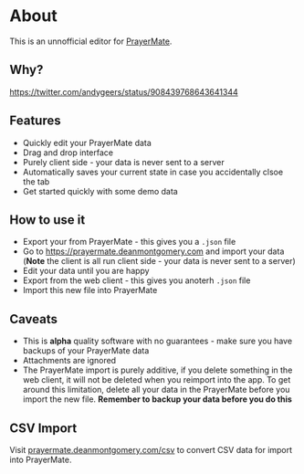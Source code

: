 # About

This is an unnofficial editor for [PrayerMate](http://prayermate.net).

## Why?
https://twitter.com/andygeers/status/908439768643641344

## Features

 * Quickly edit your PrayerMate data
 * Drag and drop interface 
 * Purely client side - your data is never sent to a server
 * Automatically saves your current state in case you accidentally clsoe the tab
 * Get started quickly with some demo data

## How to use it

 * Export your from PrayerMate - this gives you a `.json` file
 * Go to https://prayermate.deanmontgomery.com and import your data (**Note** the client is all run client side - your data is never sent to a server)
 * Edit your data until you are happy
 * Export from the web client - this gives you anoterh `.json` file
 * Import this new file into PrayerMate

## Caveats

 * This is **alpha** quality software with no guarantees - make sure you have backups of your PrayerMate data
 * Attachments are ignored
 * The PrayerMate import is purely additive, if you delete something in the web client, it will not be deleted when you reimport into the app. To get around this limitation, delete all your data in the PrayerMate before you import the new file. **Remember to backup your data before you do this**

## CSV Import

Visit [prayermate.deanmontgomery.com/csv](https://prayermate.deanmontgomery.com/csv) to convert CSV data for import into PrayerMate.
